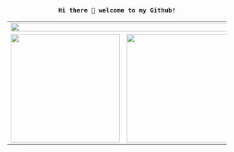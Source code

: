 <h4 align="center"><samp> Hi there 👋  welcome to my Github!</samp></h4>

<table>
    <tr>
        <td colspan="3" valign="top"><img width="100%" src="https://media.giphy.com/media/L8AdWkDNN8tO0/giphy.gif"></td>
    </tr>
  <tr>
    <td valign="top"><img height="250" src="https://media.giphy.com/media/l2Je7M3HSPR1V3lPW/giphy.gif"></td>
    <td valign="top"><img height="250" src="https://media.giphy.com/media/l2JebQRu8niAaDMGI/giphy.gif"></td>
    <td valign="top"><img height="250" src="https://media.giphy.com/media/l0G17ULp0Z0pxtKQE/giphy.gif"></td>
  </tr>
</table>

<!--
<p align="center">
  <img width="100%" src="https://media.giphy.com/media/L8AdWkDNN8tO0/giphy.gif">
</p>
 <p align="center" display="flex">
  <img height="250" src="https://media.giphy.com/media/l2Je7M3HSPR1V3lPW/giphy.gif">
  <img height="250" src="https://media.giphy.com/media/l2JebQRu8niAaDMGI/giphy.gif">
  <img height="250" src="https://media.giphy.com/media/l0G17ULp0Z0pxtKQE/giphy.gif">
</p>
-->

<!--
**zakafk/zakafk** is a ✨ _special_ ✨ repository because its `README.md` (this file) appears on your GitHub profile.

Here are some ideas to get you started:

- 🔭 I’m currently working on ...
- 🌱 I’m currently learning ...
- 👯 I’m looking to collaborate on ...
- 🤔 I’m looking for help with ...
- 💬 Ask me about ...
- 📫 How to reach me: ...
- 😄 Pronouns: ...
- ⚡ Fun fact: ...
-->
